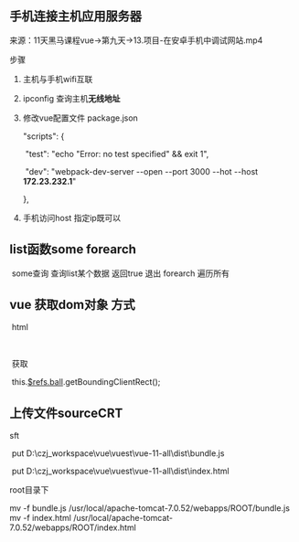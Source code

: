 ## 手机连接主机应用服务器

来源：11天黑马课程vue->第九天->13.项目-在安卓手机中调试网站.mp4

步骤

1. 主机与手机wifi互联

2. ipconfig 查询主机**无线地址**

3. 修改vue配置文件 package.json

   "scripts": {

   ​    "test": "echo \"Error: no test specified\" && exit 1",

   ​    "dev": "webpack-dev-server --open --port 3000 --hot --host **172.23.232.1**"

     },

    	

4. 手机访问host 指定ip既可以

## list函数some forearch
​	some查询 查询list某个数据 返回true 退出
	forearch 遍历所有

   

## vue 获取dom对象 方式

​	html

​		<div class="ball" v-show="ballFlag" ref="ball"></div>

​	获取

​		this.<u>$refs.ball</u>.getBoundingClientRect();    

   ## 上传文件sourceCRT

sft

​	put D:\czj_workspace\vue\vuest\vue-11-all\dist\bundle.js

​	put D:\czj_workspace\vue\vuest\vue-11-all\dist\index.html

root目录下

 mv -f  bundle.js /usr/local/apache-tomcat-7.0.52/webapps/ROOT/bundle.js
 mv -f index.html /usr/local/apache-tomcat-7.0.52/webapps/ROOT/index.html